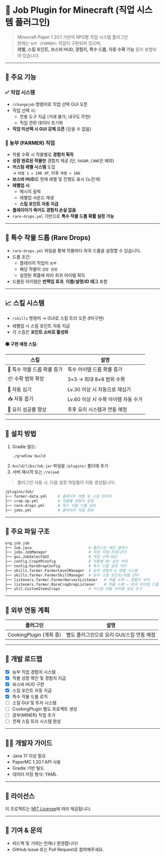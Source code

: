 # 🌾 Job Plugin for Minecraft (직업 시스템 플러그인)

> Minecraft Paper 1.20.1 기반의 RPG형 직업 시스템 플러그인  
> 현재는 `농부 (FARMER)` 직업이 구현되어 있으며,  
> **레벨, 스킬 포인트, 보스바 HUD, 경험치, 특수 드롭, 자동 수확 기능** 등이 포함되어 있습니다.

---

## 🧩 주요 기능

### ✅ 직업 시스템
- `/changejob` 명령어로 직업 선택 GUI 오픈
- 직업 선택 시:
  - 전용 도구 지급 (거래 불가, 내구도 무한)
  - 직업 관련 데이터 초기화
- **직업 미선택 시 GUI 강제 오픈** (닫을 수 없음)

### 🌾 농부 (FARMER) 직업
- 작물 수확 시 작물별로 **경험치 획득**
- **성장 완료된 작물만** 경험치 제공 (단, `SUGAR_CANE`은 예외)
- **커스텀 레벨 시스템** 도입  
  → `레벨 1 = 100 XP`, 이후 `레벨 × 100`
- **보스바 HUD**로 현재 레벨 및 진행도 표시 (노란색)
- **레벨업 시**:
  - 메시지 출력
  - 레벨업 사운드 재생
  - **스킬 포인트 자동 지급**
- **플레이어가 죽어도 경험치 손실 없음**
- `rare-drops.yml` 기반으로 **특수 작물 드롭 확률 설정 가능**

---

## 🎁 특수 작물 드롭 (Rare Drops)

- `rare-drops.yml` 파일을 통해 작물마다 희귀 드롭을 설정할 수 있습니다.
- 드롭 조건:
  - 플레이어 직업이 `농부`
  - 해당 작물이 `성장 완료`
  - 설정된 확률에 따라 희귀 아이템 획득
- 드롭된 아이템은 **반짝임 효과**, **이름/설명/ID 태그** 포함

---

## 📈 스킬 시스템

- `/skills` 명령어 → GUI로 스킬 트리 오픈 (❗미구현)
- 레벨업 시 스킬 포인트 자동 지급
- 각 스킬은 **포인트 소비로 활성화**

#### 🟢 구현 예정 스킬:

| 스킬                     | 설명 |
|--------------------------|------|
| 🎁 특수 작물 드롭 확률 증가 | 특수 아이템 드롭 확률 증가 |
| 📦 수확 범위 확장         | 3×3 → 최대 8×8 범위 수확 |
| 🌱 자동 심기              | Lv.30 이상 시 자동으로 재심기 |
| 📥 자동 줍기              | Lv.60 이상 시 수확 아이템 자동 수거 |
| 🍳 요리 성공률 향상       | 추후 요리 시스템과 연동 예정 |

---

## 🔧 설치 방법

1. Gradle 빌드:
    ```sh
    ./gradlew build
    ```
2. `build/libs/Job.jar` 파일을 `/plugins/` 폴더에 추가
3. 서버 재시작 또는 `/reload`

> 플러그인 사용 시, 다음 설정 파일들이 자동 생성됩니다:


```sh
/plugins/Job/
├── farmer-data.yml     # 플레이어 레벨 및 스킬 데이터
├── crop-xp.yml         # 작물별 경험치 설정
├── rare-drops.yml      # 특수 작물 드롭 설정
├── jobs.yml            # 플레이어 직업 정보

```

---

## 📁 주요 파일 구조


```sh
org.job.job
├── Job.java                          # 플러그인 메인 클래스
├── jobs.JobManager                   # 직업 저장/조회/관리
├── gui.JobSelectGUI                  # 직업 선택 GUI
├── config.CropXPConfig               # 작물별 XP 설정 처리
├── config.RareDropConfig             # 특수 드롭 설정 처리
├── skills.farmer.FarmerLevelManager  # 농부 경험치 & 레벨 시스템
├── skills.farmer.FarmerSkillManager  # 농부 스킬 포인트/레벨 관리
├── listeners.farmer.FarmerHarvestListener   # 작물 수확 → 경험치 부여
├── listeners.farmer.RareCropDropListener    # 작물 수확 → 희귀 아이템 드롭
├── util.CustomItemsCrops             # 커스텀 작물 아이템 생성 도구
```


---

## 📘 외부 연동 계획

| 플러그인        | 설명 |
|------------------|------|
| CookingPlugin (계획 중) | 별도 플러그인으로 요리 GUI/스킬 연동 예정 |

---

## 🚧 개발 로드맵

- [x] 농부 직업 경험치 시스템
- [x] 작물 성장 확인 및 경험치 지급
- [x] 보스바 HUD 구현
- [x] 스킬 포인트 자동 지급
- [x] 특수 작물 드롭 로직
- [ ] 스킬 GUI 및 투자 시스템
- [ ] CookingPlugin 별도 프로젝트 생성
- [ ] 광부(MINER) 직업 추가
- [ ] 전체 스킬 트리 시스템 완성

---

## 👨‍💻 개발자 가이드

- Java 17 이상 필요
- PaperMC 1.20.1 API 사용
- Gradle 기반 빌드
- 데이터 저장 형식: YAML

---

## 📜 라이선스

이 프로젝트는 [MIT License](LICENSE)에 따라 제공됩니다.

---

## 🙌 기여 & 문의

- 피드백 및 기여는 언제나 환영합니다!
- GitHub Issue 또는 Pull Request로 참여해주세요.



